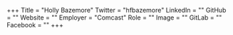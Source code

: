 +++
Title = "Holly Bazemore"
Twitter = "hfbazemore"
LinkedIn = ""
GitHub = ""
Website = ""
Employer = "Comcast"
Role = ""
Image = ""
GitLab = ""
Facebook = ""
+++

